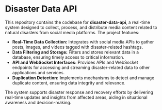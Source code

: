 # Disaster Data API

This repository contains the codebase for **disaster-data-api**, a real-time system designed to collect, process, and distribute media content related to natural disasters from social media platforms. The project features:

- **Real-Time Data Collection:** Integrates with social media APIs to gather posts, images, and videos tagged with disaster-related hashtags.
- **Data Filtering and Storage:** Filters and stores relevant data in a database, ensuring timely access to critical information.
- **API and WebSocket Interfaces:** Provides APIs and WebSocket endpoints for accessing and streaming disaster-related data to other applications and services.
- **Duplication Detection:** Implements mechanisms to detect and manage duplicate content, ensuring data integrity and relevance.

The system supports disaster response and recovery efforts by delivering real-time updates and insights from affected areas, aiding in situational awareness and decision-making.
